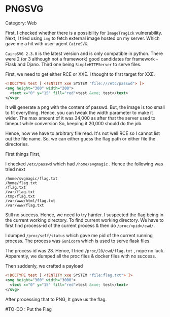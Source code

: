 # PNGSVG 

Category: Web 

First, I checked whether there is a possibility for `ImageTragick` vulnerability. Next, I tried using `img` to fetch external image hosted on my server. Which gave me a hit with user-agent `CairoSVG`.


`CairoSVG 2.3.0` is the latest version and is only compatible in python. There were 2 (or 3 although not a framework) good candidates for framework - Flask and Djano. Third one being `SimpleHTTPServer` to serve files.

First, we need to get either RCE or XXE. I thought to first target for XXE. 

```xml
<!DOCTYPE test [ <!ENTITY xxe SYSTEM "file:///etc/passwd"> ]>
<svg height="300" width="200">
  <text x="0" y="15" fill="red">test &xxe; test</text>
</svg>
```

It will generate a png with the content of passwd. But, the image is too small to fit everything. Hence, you can tweak the width parameter to make it wider. The max amount of it was 34,000 as after that the server used to timeout while conversion
So, keeping it 20,000 should do the job.

Hence, now we have to arbitrary file read. It's not well RCE so I cannot list out the file name. So, we can either guess the flag path or either file the directories.

First things First,

I checked `/etc/passwd` which had `/home/svgmagic` . Hence the following was tried next

```
/home/svgmagic/flag.txt
/home/flag.txt
/flag.txt
/var/flag.txt
/tmp/flag.txt
/var/www/html/flag.txt
/var/www/flag.txt
```

Still no success. Hence, we need to try harder. I suspected the flag being in the current working directory. To find current working directory. We have to first find process-id of the current process & then do
`/proc/<pid>/cwd/`.

I dumped `/proc/self/status` which gave me pid of the current running process. The process was `Gunicorn` which is used to serve flask files.

The process id was 28. Hence, I tried `/proc/28/cwd/flag.txt` , nope no luck. Apparently, we dumped all the proc files & docker files with no success.

Then suddenly, we crafted a payload

```xml
<!DOCTYPE test [ <!ENTITY xxe SYSTEM "file:flag.txt"> ]>
<svg height="300" width="3000">
  <text x="0" y="15" fill="red">test &xxe; test</text>
</svg>
```

After processing that to PNG, It gave us the flag. 

#TO-DO : Put the Flag
